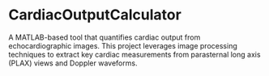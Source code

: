 # CardiacOutputCalculator
A MATLAB-based tool that quantifies cardiac output from echocardiographic images. This project leverages image processing techniques to extract key cardiac measurements from parasternal long axis (PLAX) views and Doppler waveforms.
